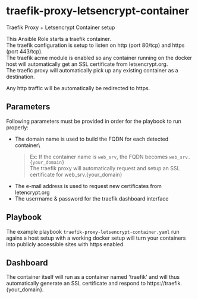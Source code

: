 # traefik-proxy-letsencrypt-container
Traefik Proxy + Letsencrypt Container setup

This Ansible Role starts a traefik container.\
The traefik configuration is setup to listen on http (port 80/tcp) and https (port 443/tcp).\
The traefik acme module is enabled so any container running on the docker host will automatically get an SSL certificate from letsencrypt.org.\
The traefic proxy will automatically pick up any existing container as a destination.

Any http traffic will be automatically be redirected to https.

## Parameters
Following parameters must be provided in order for the playbook to run properly:
- The domain name is used to build the FQDN for each detected container\
  > Ex: If the container name is `web_srv`, the FQDN becomes `web_srv.{your_domain}`\
  >     The traefik proxy will automatically request and setup an SSL certificate for web_srv.{your_domain}
- The e-mail address is used to request new certificates from letencrypt.org
- The userrname & password for the traefik dashboard interface

## Playbook
The example playbook `traefik-proxy-letsencrypt-container.yaml` run agains a host setup with a working docker setup will turn your containers into publicly accessible sites with https enabled.

## Dashboard
The container itself will run as a container named 'traefik' and will thus automatically generate an SSL certificate and respond to https://traefik.{your_domain}.
